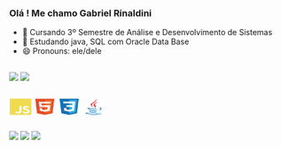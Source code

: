### Olá ! Me chamo Gabriel Rinaldini

- 🔭 Cursando 3º Semestre de Análise e Desenvolvimento de Sistemas
- 🌱 Estudando java, SQL com Oracle Data Base
- 😄 Pronouns: ele/dele

##
<div> 
<img height="180em"  src="https://github-readme-stats.vercel.app/api?username=Rinaldinigabriel&show_icons=true&theme=dracula" />
<img height="180em"  src="https://github-readme-stats.vercel.app/api/top-langs/?username=Rinaldinigabriel&layout=compact=true&theme=dracula"/>
</div>

##

<div style="display: inline_block"> 
  <img align="center" alt="Rinaldini-Js" height="30" width="40" src="https://raw.githubusercontent.com/devicons/devicon/master/icons/javascript/javascript-plain.svg">
  <img align="center" alt="Rinaldini-HTML" height="30" width="40" src="https://raw.githubusercontent.com/devicons/devicon/master/icons/html5/html5-original.svg">
   <img align="center" alt="Rinaldini-CSS" height="30" width="40" src="https://raw.githubusercontent.com/devicons/devicon/master/icons/css3/css3-original.svg">
    <img align="center" alt="Rinaldini-JV" height="30" width="40" src="https://raw.githubusercontent.com/devicons/devicon/master/icons/java/java-original.svg">
</div>

##

<div>
<a href="https://discord.com/channels/@me" target="_blank"><img src="https://img.shields.io/badge/Discord-7289DA?style=for-the-badge&logo=discord&logoColor=white" target="_blank"></a> 
 <a href="https://www.linkedin.com/in/gabriel-rinaldini-775158231/" target="_blank"><img src="https://img.shields.io/badge/-LinkedIn-%230077B5?style=for-the-badge&logo=linkedin&logoColor=white" target="_blank"></a> 
   <a href = "mailto:rinaldinigabriel3@gmail.com"><img src="https://img.shields.io/badge/-Gmail-%23333?style=for-the-badge&logo=gmail&logoColor=white" target="_blank"></a>
</div>


